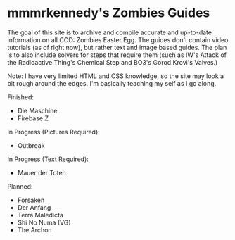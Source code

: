 # mmmrkennedy's Zombies Guides
The goal of this site is to archive and compile accurate and up-to-date information on all COD: Zombies Easter Egg.
The guides don't contain video tutorials (as of right now), but rather text and image based guides. 
The plan is to also include solvers for steps that require them (such as IW's Attack of the Radioactive Thing's Chemical Step and BO3's Gorod Krovi's Valves.)

Note: I have very limited HTML and CSS knowledge, so the site may look a bit rough around the edges. I'm basically teaching my self as I go along.

Finished:
- Die Maschine
- Firebase Z

In Progress (Pictures Required):
- Outbreak

In Progress (Text Required):
- Mauer der Toten

Planned:
- Forsaken
- Der Anfang
- Terra Maledicta
- Shi No Numa (VG)
- The Archon

